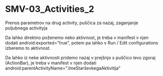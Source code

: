 # SMV-03_Activities_2
Prenos parametrov na drug activity, puščica za nazaj, zaganjanje poljubnega activityja


Da lahko direktno poženemo neko aktivnost, je treba v manifest v njen <activity> dodati android:exported="true", 
potem pa lahko v Run / Edit configurations izberemo to aktivnost.

Da lahko iz neke aktivnosti pridemo nazaj v prejšnjo s puščico levo zgoraj (ActionBar), je treba v manifest v njen <activity> 
dodati android:parentActivityName=".ImeStarševkegaAktivitija"
